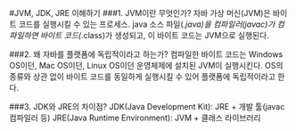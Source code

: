 #JVM, JDK, JRE 이해하기
###1. JVM이란 무엇인가?
자바 가상 머신(JVM)은 바이트 코드를 실행시킬 수 있는 프로세스.
java 소스 파일(*.java)을 컴파일러(javac)가 컴파일하면 바이트 코드(*.class)가 생성되고, 이 바이트 코드는 JVM으로 실행된다.

###2. 왜 자바를 플랫폼에 독립적이라고 하는가?
컴파일한 바이트 코드는 Windows OS이던, Mac OS이던, Linux OS이던 운영체제에 설치된 JVM이 실행시킨다. OS의 종류와 상관 없이 바이트 코드를 동일하게 실행시킬 수 있어 플랫폼에 독립적이라고 한다.

###3. JDK와 JRE의 차이점?
JDK(Java Development Kit): JRE + 개발 툴(javac 컴파일러 등)
JRE(Java Runtime Environment): JVM + 클래스 라이브러리